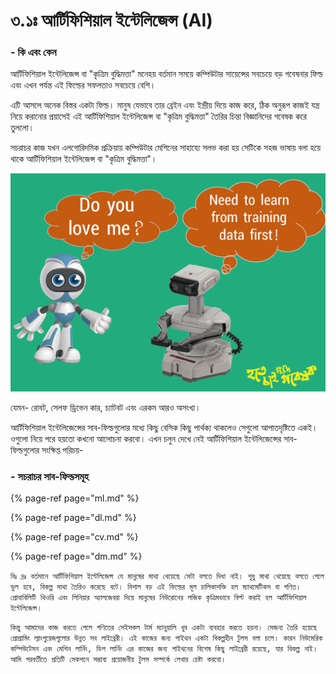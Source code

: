 # ৩.১ঃ আর্টিফিশিয়াল ইন্টেলিজেন্স \(AI\)

### - কি এবং কেন

আর্টিফিশিয়াল ইন্টেলিজেন্স বা "কৃত্রিম বুদ্ধিমত্তা" মনেহয় বর্তমান সময়ে কম্পিউটার সায়েন্সের সবচেয়ে বড় গবেষনার ফিল্ড এবং এখন পর্যন্ত এই ফিল্ডের সফলতাও সবচেয়ে বেশি। 

এটি আসলে অনেক বিস্তর একটা ফিল্ড। মানুষ যেভাবে তার ব্রেইন এবং ইন্দ্রীয় দিয়ে কাজ করে, ঠিক অনুরূপ কাজই যন্ত্র নিয়ে করানোর প্রয়াসেই এই আর্টিফিশিয়াল ইন্টেলিজেন্স বা "কৃত্রিম বুদ্ধিমত্তা" তৈরির চিন্তা বিজ্ঞানিদের গবেষক করে তুললো। 

সচরাচর কাজ যখন এলগোরিদমিক প্রক্রিয়ায় কম্পিউটার মেশিনের সাহায্যে সলভ করা হয় সেটিকে সহজ ভাষায় বলা হয়ে থাকে আর্টিফিশিয়াল ইন্টেলিজেন্স বা "কৃত্রিম বুদ্ধিমত্তা"।

![](../../.gitbook/assets/slide6.PNG)

যেমন- রোবট, সেলফ ড্রিভেন কার, চ্যাটবট এবং এরকম আরও অসংখ্য।

আর্টিফিশিয়াল ইন্টেলিজেন্সের সাব-ফিল্ডগুলোর মধ্যে কিছু বেসিক কিছু পার্থক্য থাকলেও সেগুলো আপাতদৃষ্টিতে একই। ওগুলো নিয়ে পরে হয়তো কখনো আলোচনা করবো। এখন চলুন দেখে নেই আর্টিফিশিয়াল ইন্টেলিজেন্সের সাব-ফিল্ডগুলোর সংক্ষিপ্ত পরিচয়-

### - সচরাচর সাব-ফিল্ডসমূহ

{% page-ref page="ml.md" %}

{% page-ref page="dl.md" %}

{% page-ref page="cv.md" %}

{% page-ref page="dm.md" %}

`বিঃ দ্রঃ বর্তমানে আর্টিফিশিয়াল ইন্টেলিজেন্স যে মানুষের মাথা খেয়েছে সেটা বলতে দিধা নাই। শুধু মাথা খেয়েছে বলতে গেলে ভুল হবে, বিকল্প মাথা তৈরিও করেছে বটে। বিশাল বড় এই ফিল্ডের মূল চালিকাশক্তি হল ম্যাথমেটিকস বা গণিত। প্রোবাবিলিটি থিওরি এবং লিনিয়ার অ্যালজেবরা দিয়ে মানুষের নিউরোনের লজিক কৃত্রিমভাবে বিল্ট করাই হল আর্টিফিশিয়াল ইন্টেলিজেন্স।`

`কিন্তু আমাদের কাজ করতে গেলে গণিতের সেইসকল টার্ম ম্যানুয়ালি খুব একটা ব্যবহার করতে হয়না। সেজন্য তৈরি হয়েছে প্রোগ্রামিং ল্যাংগুয়েজগুলোর উন্নত সব লাইব্রেরী। এই কাজের জন্য পাইথন একটা বিকল্পহীন টুলস বলা চলে। কারন নিউমেরিক কম্পিউটেসন এবং মেশিন লার্নিং, ডিপ লার্নিং এর কাজের জন্য পাইথনের বিশেষ কিছু লাইব্রেরী রয়েছে, যার বিকল্প নাই।  আমি পরবর্তীতে প্রতিটি সেকশনে সম্ভাব্য প্রয়োজনীয় টুলস সম্পর্কে লেখার চেষ্টা করবো।`


